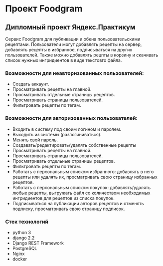 # Проект Foodgram 
## Дипломный проект Яндекс.Практикум

Сервис Foodgram для публикации и обена пользовательскими рецептами.
Пользователи могут добавлять рецепты на сервер, добавлять рецепты в избранное, подписываться на других пользователей.
Также можно добавлять рецпты в корзину и скачивать список нужных ингридиентов в виде текстовго файла.

### Возможности для неавторизованных пользователей:
 + Создать аккаунт.
 + Просматривать рецепты на главной.
 + Просматривать отдельные страницы рецептов.
 + Просматривать страницы пользователей.
 + Фильтровать рецепты по тегам.

### Возможности для авторизованных пользователей:
 + Входить в систему под своим логином и паролем.
 + Выходить из системы (разлогиниваться).
 + Менять свой пароль.
 + Создавать/редактировать/удалять собственные рецепты
 + Просматривать рецепты на главной.
 + Просматривать страницы пользователей.
 + Просматривать отдельные страницы рецептов.
 + Фильтровать рецепты по тегам.
 + Работать с персональным списком избранного: добавлять в него рецепты или удалять их, просматривать свою страницу избранных рецептов.
 + Работать с персональным списком покупок: добавлять/удалять любые рецепты, выгружать файл со количеством необходимых ингридиентов для рецептов из списка покупок.
 + Подписываться на публикации авторов рецептов и отменять подписку, просматривать свою страницу подписок.

### Стек технологий
+ python 3
+ django 2.2
+ Django REST Framework
+ PostgreSQL
+ Nginx
+ docker
